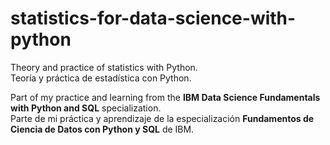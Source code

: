 # statistics-for-data-science-with-python
Theory and practice of statistics with Python.  
Teoría y práctica de estadística con Python.  

Part of my practice and learning from the **IBM Data Science Fundamentals with Python and SQL** specialization.  
Parte de mi práctica y aprendizaje de la especialización **Fundamentos de Ciencia de Datos con Python y SQL** de IBM.
